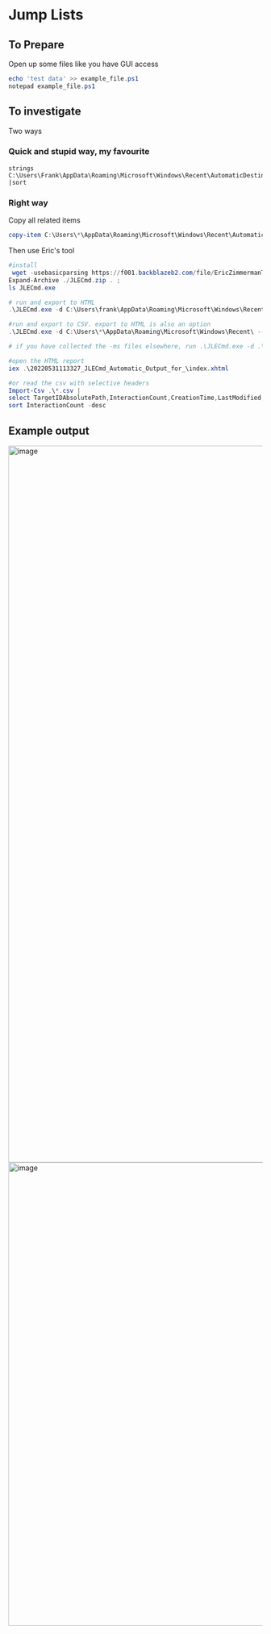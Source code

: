 # Jump Lists

## To Prepare
Open up some files like you have GUI access

```powershell
echo 'test data' >> example_file.ps1
notepad example_file.ps1
```

## To investigate

Two ways

### Quick and stupid way, my favourite
```
strings C:\Users\Frank\AppData\Roaming\Microsoft\Windows\Recent\AutomaticDestinations\* |sort
```
 
### Right way
 
Copy all related items
```powershell
copy-item C:\Users\*\AppData\Roaming\Microsoft\Windows\Recent\AutomaticDestinations\ . -recurse -verbose ```
```

Then use Eric's tool

```powershell
#install
 wget -usebasicparsing https://f001.backblazeb2.com/file/EricZimmermanTools/JLECmd.zip -outfile JLECmd.zip; 
Expand-Archive ./JLECmd.zip . ; 
ls JLECmd.exe 

# run and export to HTML
.\JLECmd.exe -d C:\Users\frank\AppData\Roaming\Microsoft\Windows\Recent --all --mp --withDir --html ./

#run and export to CSV. export to HTML is also an option
.\JLECmd.exe -d C:\Users\*\AppData\Roaming\Microsoft\Windows\Recent\ --all --mp --withDir --csv ./ -q

# if you have collected the -ms files elsewhere, run .\JLECmd.exe -d .\Collected_Data\ --all --mp --withDir --csv ./

#open the HTML report
iex .\20220531113327_JLECmd_Automatic_Output_for_\index.xhtml

#or read the csv with selective headers
Import-Csv .\*.csv | 
select TargetIDAbsolutePath,InteractionCount,CreationTime,LastModified,TargetCreated,Targetmodified,TargetAccessed | 
sort InteractionCount -desc
```
 
## Example output

<img width="1422" alt="image" src="https://user-images.githubusercontent.com/44196051/171163129-3f49bded-62f5-47c5-b365-58ae9d1293e8.png">

<img width="919" alt="image" src="https://user-images.githubusercontent.com/44196051/171164116-11e5526b-a038-4134-aeae-8be5f300afea.png">
